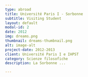 ```yaml
---
type: abroad
title: Université Paris I - Sorbonne
subtitle: Visiting Student
layout: default
modal-id: 2
date: 2012
img: dreams.png
thumbnail: dreams-thumbnail.png
alt: image-alt
project-date: 2012-2013
client: Université Paris I e IHPST
category: Scienze filosofiche
description: La Sorbonne ...

---
```

